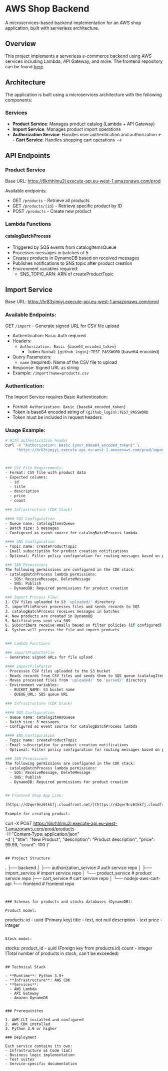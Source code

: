 # AWS Shop Backend

A microservices-based backend implementation for an AWS shop application, built with serverless architecture.

## Overview

This project implements a serverless e-commerce backend using AWS services including Lambda, API Gateway, and more. The frontend repository can be found [here](https://github.com/OlgaPrikhodko/nodejs-aws-shop-react).

## Architecture

The application is built using a microservices architecture with the following components:

### Services

- **Product Service**: Manages product catalog (Lambda + API Gateway)
- **Import Service**: Manages product import operations
- **Authorization Service**: Handles user authentication and authorization
<-- **Cart Service**: Handles shopping cart operations -->

## API Endpoints

### Product Service
Base URL: https://6krhhlmu2l.execute-api.eu-west-1.amazonaws.com/prod

Available endpoints:
- GET `/products` - Retrieve all products
- GET `/products/{id}` - Retrieve specific product by ID
- POST `/products` - Create new product

### Lambda Functions

#### catalogBatchProcess
- Triggered by SQS events from catalogItemsQueue
- Processes messages in batches of 5
- Creates products in DynamoDB based on received messages
- Publishes notifications to SNS topic after product creation
- Environment variables required:
  - SNS_TOPIC_ARN: ARN of createProductTopic
  
## Import Service
Base URL: https://hr83sjmjyj.execute-api.eu-west-1.amazonaws.com/prod

### Available Endpoints:
GET `/import` - Generate signed URL for CSV file upload
  - Authentication: Basic Auth required
  - Headers:
    - `Authorization: Basic {base64_encoded_token}`
      - Token format: `{github_login}:TEST_PASSWORD` (base64 encoded)
  - Query Parameters:
    - `name` (required): Name of the CSV file to upload
  - Response: Signed URL as string
  - Example: `/import?name=products.csv`

### Authentication:
The Import Service requires Basic Authentication:
- Format: `Authorization: Basic {base64_encoded_token}`
- Token is base64 encoded string of `{github_login}:TEST_PASSWORD`
- Token must be included in request headers

### Usage Example:
```bash
# With authentication header
curl -H "Authorization: Basic {your_base64_encoded_token}" \
     "https://hr83sjmjyj.execute-api.eu-west-1.amazonaws.com/prod/import?name=products.csv"



### CSV File Requirements:
- Format: CSV file with product data
- Expected columns:
  - id
  - title
  - description
  - price
  - count

### Infrastructure (CDK Stack)

#### SQS Configuration
- Queue name: catalogItemsQueue
- Batch size: 5 messages
- Configured as event source for catalogBatchProcess lambda

#### SNS Configuration
- Topic name: createProductTopic
- Email subscription for product creation notifications
- Optional: Filter policy configuration for routing messages based on product attributes

### IAM Permissions
The following permissions are configured in the CDK stack:
- catalogBatchProcess lambda permissions:
  - SQS: ReceiveMessage, DeleteMessage
  - SNS: Publish
  - DynamoDB: Required permissions for product creation

### Import Process Flow:
1. CSV files uploaded to S3 'uploaded/' directory
2. importFileParser processes files and sends records to SQS
3. catalogBatchProcess receives messages in batches
4. New products are created in DynamoDB
5. Notifications sent via SNS
6. Subscribers receive emails based on filter policies (if configured)
4. System will process the file and import products


### Lambda Functions

### importProductsFile 
- Generates signed URLs for file upload

#### importFileParser
- Processes CSV files uploaded to the S3 bucket
- Reads records from CSV files and sends them to SQS queue (catalogItemsQueue)
- Moves processed files from 'uploaded/' to 'parsed/' directory
- Environment variables:
  - BUCKET_NAME: S3 bucket name
  - QUEUE_URL: SQS queue URL

### Infrastructure (CDK Stack)

#### SQS Configuration
- Queue name: catalogItemsQueue
- Batch size: 5 messages
- Configured as event source for catalogBatchProcess lambda

#### SNS Configuration
- Topic name: createProductTopic
- Email subscription for product creation notifications
- Optional: Filter policy configuration for routing messages based on product attributes

### IAM Permissions
The following permissions are configured in the CDK stack:
- catalogBatchProcess lambda permissions:
  - SQS: ReceiveMessage, DeleteMessage
  - SNS: Publish
  - DynamoDB: Required permissions for product creation


## Frontend Shop App Link:

[https://d2qer9nz6tkkfj.cloudfront.net/](https://d2qer9nz6tkkfj.cloudfront.net/)

Example for creating product:
```
curl -X POST https://6krhhlmu2l.execute-api.eu-west-1.amazonaws.com/prod/products \
-H "Content-Type: application/json" \
-d '{
    "title": "New Product",
    "description": "Product description",
    "price": 99.99,
    "count": 100
}'
```

## Project Structure

```
.
├── backend
│   ├── authorization_service    # auth service repo
│   ├── import_service          # import service repo
│   └── product_service         # product service repo
├── cart_service                # cart service repo
│   └── nodejs-aws-cart-api
└── frontend                    # frontend repo
```


### Schemas for products and stocks databases (DynamoDB):

Product model:

```
  products:
    id -  uuid (Primary key)
    title - text, not null
    description - text
    price - integer
```

Stock model:

```
  stocks:
    product_id - uuid (Foreign key from products.id)
    count - integer (Total number of products in stock, can't be exceeded)
```

## Technical Stack

- **Runtime**: Python 3.9+
- **Infrastructure**: AWS CDK
- **Services**:
  - AWS Lambda
  - API Gateway
  - Amazon DynamoDB


### Prerequisites

1. AWS CLI installed and configured
2. AWS CDK installed
3. Python 3.9 or higher

### Deployment

Each service contains its own:
- Infrastructure as Code (IaC)
- Business logic implementation
- Test suites
- Service-specific documentation



